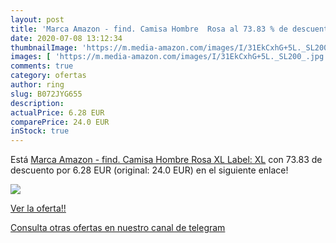 ```yaml
---
layout: post
title: 'Marca Amazon - find. Camisa Hombre  Rosa al 73.83 % de descuento'
date: 2020-07-08 13:12:34
thumbnailImage: 'https://m.media-amazon.com/images/I/31EkCxhG+5L._SL200_.jpg'
images: [ 'https://m.media-amazon.com/images/I/31EkCxhG+5L._SL200_.jpg' ]
comments: true
category: ofertas
author: ring
slug: B072JYG655
description:
actualPrice: 6.28 EUR
comparePrice: 24.0 EUR
inStock: true
---
```


Está [Marca Amazon - find. Camisa Hombre  Rosa  XL  Label: XL](https://www.amazon.com/dp/B072JYG655/?tag=redken08-20) con 73.83 de descuento por 6.28 EUR (original: 24.0 EUR) en el siguiente enlace!

[![](https://m.media-amazon.com/images/I/31EkCxhG+5L._SL200_.jpg)](https://www.amazon.com/dp/B072JYG655/?tag=redken08-20)

[Ver la oferta!!](https://www.amazon.com/dp/B072JYG655/?tag=redken08-20)

[Consulta otras ofertas en nuestro canal de telegram](https://t.me/s/ofertas25)
